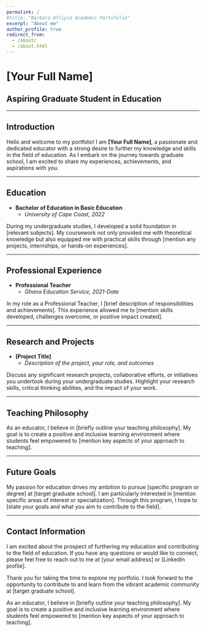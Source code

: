 ```yaml
---
permalink: /
#title: "Barbara Afriyie Academic Portofolio"
excerpt: "About me"
author_profile: true
redirect_from: 
  - /about/
  - /about.html
---
```

# [Your Full Name]
## Aspiring Graduate Student in Education

---

## Introduction
Hello and welcome to my portfolio! I am **[Your Full Name]**, a passionate and dedicated educator with a strong desire to further my knowledge and skills in the field of education. As I embark on the journey towards graduate school, I am excited to share my experiences, achievements, and aspirations with you.

---

## Education
- **Bachelor of Education in Basic Education**
  - *University of Cape Coast, 2022*

During my undergraduate studies, I developed a solid foundation in [relevant subjects]. My coursework not only provided me with theoretical knowledge but also equipped me with practical skills through [mention any projects, internships, or hands-on experiences].

---

## Professional Experience
- **Professional Teacher**
  - *Ghana Education Service, 2021-Date*

In my role as a Professional Teacher, I [brief description of responsibilities and achievements]. This experience allowed me to [mention skills developed, challenges overcome, or positive impact created].

---

## Research and Projects
- **[Project Title]**
  - *Description of the project, your role, and outcomes*

Discuss any significant research projects, collaborative efforts, or initiatives you undertook during your undergraduate studies. Highlight your research skills, critical thinking abilities, and the impact of your work.

---

## Teaching Philosophy
As an educator, I believe in [briefly outline your teaching philosophy]. My goal is to create a positive and inclusive learning environment where students feel empowered to [mention key aspects of your approach to teaching].

---

## Future Goals
My passion for education drives my ambition to pursue [specific program or degree] at [target graduate school]. I am particularly interested in [mention specific areas of interest or specialization]. Through this program, I hope to [state your goals and what you aim to contribute to the field].

---

## Contact Information
I am excited about the prospect of furthering my education and contributing to the field of education. If you have any questions or would like to connect, please feel free to reach out to me at [your email address] or [LinkedIn profile].

Thank you for taking the time to explore my portfolio. I look forward to the opportunity to contribute to and learn from the vibrant academic community at [target graduate school].


As an educator, I believe in [briefly outline your teaching philosophy]. My goal is to create a positive and inclusive learning environment where students feel empowered to [mention key aspects of your approach to teaching].


